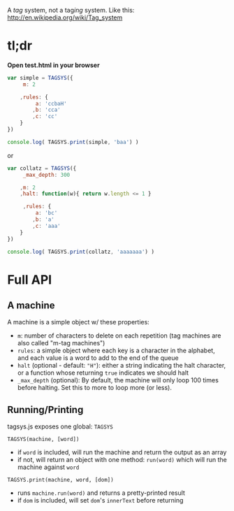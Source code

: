 A *tag* system, not a tag*ing* system.
Like this: http://en.wikipedia.org/wiki/Tag_system

tl;dr
====

**Open test.html in your browser**

```js
var simple = TAGSYS({
     m: 2

    ,rules: {
         a: 'ccbaH'
        ,b: 'cca'
        ,c: 'cc'
    }
})

console.log( TAGSYS.print(simple, 'baa') )
```

or

```js
var collatz = TAGSYS({
     _max_depth: 300

    ,m: 2 
    ,halt: function(w){ return w.length <= 1 }

     ,rules: {
         a: 'bc'
        ,b: 'a'
        ,c: 'aaa'
    }
})

console.log( TAGSYS.print(collatz, 'aaaaaaa') )
```


Full API
====

A machine
----
A machine is a simple object w/ these properties:

  * `m`: number of characters to delete on each repetition (tag machines are also called "m-tag machines")
  * `rules`: a simple object where each key is a character in the alphabet, and each value is a word to add to the end of the queue
  * `halt` (optional - default: `"H"`): either a string indicating the halt character, or a function whose returning `true` indicates we should halt
  * `_max_depth` (optional): By default, the machine will only loop 100 times before halting. Set this to more to loop more (or less).

Running/Printing
----
tagsys.js exposes one global: `TAGSYS`

`TAGSYS(machine, [word])` 

  * if `word` is included, will run the machine and return the output as an array
  * if not, will return an object with one method: `run(word)` which will run the machine against `word`


`TAGSYS.print(machine, word, [dom])`

  * runs `machine.run(word)` and returns a pretty-printed result
  * if `dom` is included, will set `dom`'s `innerText` before returning



